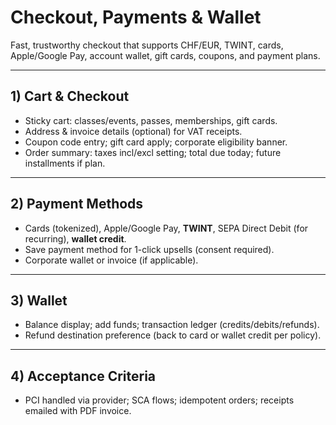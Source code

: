 # Checkout, Payments & Wallet

Fast, trustworthy checkout that supports CHF/EUR, TWINT, cards, Apple/Google Pay, account wallet, gift cards, coupons, and payment plans.

---

## 1) Cart & Checkout
- Sticky cart: classes/events, passes, memberships, gift cards.
- Address & invoice details (optional) for VAT receipts.
- Coupon code entry; gift card apply; corporate eligibility banner.
- Order summary: taxes incl/excl setting; total due today; future installments if plan.

---

## 2) Payment Methods
- Cards (tokenized), Apple/Google Pay, **TWINT**, SEPA Direct Debit (for recurring), **wallet credit**.
- Save payment method for 1-click upsells (consent required).
- Corporate wallet or invoice (if applicable).

---

## 3) Wallet
- Balance display; add funds; transaction ledger (credits/debits/refunds).
- Refund destination preference (back to card or wallet credit per policy).

---

## 4) Acceptance Criteria
- PCI handled via provider; SCA flows; idempotent orders; receipts emailed with PDF invoice.
